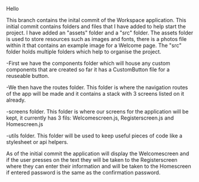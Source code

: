 Hello

This branch contains the inital commit of the Workspace application. This initial commit contains folders and files that I have added to help start the project.
I have added an "assets" folder and a "src" folder. The assets folder is used to store resources such as images and fonts, there is a photos file within it that
contains an example image for a Welcome page. The "src" folder holds multiple folders which help to organise the project. 

-First we have the components folder which will house any custom components that are created so far it has a  CustomButton file for a reuseable button. 

-We then have the routes folder. This folder is where the navigation routes of the app will be made and it contains a stack with 3 screens listed on it already.

-screens folder. This folder is where our screens for the application will be kept, it currently has 3 fils: Welcomescreen.js, Registerscreen.js and Homescreen.js

-utils folder. This folder will be used to keep useful pieces of code like a stylesheet or api helpers.

As of the initial commit the application will display the Welcomescreen and if the user presses on the text they will be taken to the Registerscreen where they can
enter their information and will be taken to the Homescreen if entered password is the same as the confirmation password.
